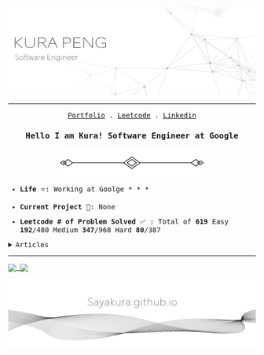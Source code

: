 
![image](./image/banner.jpg)

<hr/>

<p align="center">
  <samp>
    <a href="http://sayakura.github.io/">Portfolio</a> .
    <a href="https://leetcode.com/midokura/">Leetcode</a> .
    <a href="https://www.linkedin.com/in/kurapeng/">Linkedin</a>
  </samp>
</p>


<h3 align="center">
  <samp>
    Hello I am Kura!  
    Software Engineer at Google
  </samp>
</h3>
<samp>


<p align="center">
  <img align="center" width="300px" src="./image/divider2.png" />
</p>

- **Life** ⭐: Working at Goolge * * *


- **Current Project** 📘: None 


- **Leetcode # of Problem Solved** ✅ : Total of **619**     Easy **192**/480 Medium **347**/968 Hard **80**/387
  
<details>
  <summary><samp>Articles</samp></summary>
  
- [Leetcode Contest 237](https://sayakura.github.io/posts/lcwc237/)
 
</details>
 
---
<!--
![Kura's GitHub stats](https://github-readme-stats.vercel.app/api?username=kura&show_icons=true&theme=buefy&include_all_commits=true)
-->

<a href="https://sayakura.github.io">
  <img align="center" src="https://github-readme-stats.vercel.app/api?username=kura&show_icons=true&theme=buefy&include_all_commits=true" />
  <!-- 
  github-readme-stats.vercel.app/api/wakatime?username=sayakura&theme=buefy -->
</a>

<a href="https://sayakura.github.io">
  <img align="center" src="https://github-readme-stats.vercel.app/api/top-langs/?username=sayakura&layout=compact&theme=buefy" />
</a>



![image](./image/footer_new.png)
